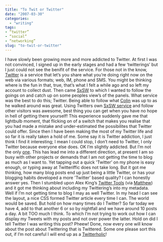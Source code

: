 ```yaml
---
title: "To Twit or Twitter"
date: "2007-03-30"
categories: 
  - "writing"
tags:
- “twitter”
- “social”
- “networking”
slug: "to-twit-or-twitter"
---
```


I have slowly been growing more and more addicted to Twitter. At first I was not convinced, I signed up in the early stages and had a few ‘twitterings’ but I just could not see the benifit of the service. For those not in the know, [Twitter][1] is a service that let’s you share what you’re doing right now on the web via various formats; web, IM, phone and SMS. You might be thinking where is the fun in that, true, that’s what I felt a while ago and so left my account to collect dust. Then came [SxSW][2] to which I wanted to follow the goings on and catch up on some peoples view’s of the panels. What service was the best to do this; Twitter. Being able to follow what [Colin][3] was up to as he walked around was great. Using Twitters own [SxSW service][4] and follow other visitors was awesome, best thing you can get when you have no hope in hell of getting there yourself! This experience suddenly gave me that lightbulb moment, that flicking on of a switch that makes you realise that you had made a mistake and under-estimated the possibilites that Twitter could offer. Since then I have been making the most of my Twitter life and so far it is really taken a hold of me. Some say it is Twitter addiction, I just think I find it interesting; I mean I could stop, I don’t need to Twitter, I only Twitter because everyone else does. OK I’m slightly addicted. But I’m not the only [one][5]. This has lead me into a different direction, at present I am so busy with other projects or demands that I am not getting the time to blog as much as I want to. Yet tapping out a quick 'Twitter’ on my phone is easy enough, or typing away at Twitteriffic does not take long. But it got me thinking, how many blog posts end up just being a little Twitter, or has your blogging habits developed a more 'Twitter’ based quality? I can honestly answer yes. Then I stumbled upon Alex King’s [Twitter Tools][6] (via [Matthew][7]) and it got me thinking about including my Twittering’s into my metadata. Well if I’m not getting time to blog I may as well Twitter. In my head I can see the layout, a nice CSS formed Twitter article every time I can. The world would be saved. But hold on how many times do I Twitter? So far today we have 4, add to that another 6 or so by nightfall and we have around 10 posts a day. A bit TOO much I think. To which I’m not trying to work out how I can display my Tweets with my posts and not over power the latter. Hold on did I tell Twitter I was writing this post? Pheew! Done, now every one will know about the post about Twittering that is Twittered. Some one please sort this out, if I’m not careful I will end up as a [Twitterholic][8]!

[1]:	https://twitter.com
[2]:	https://2007.sxsw.com/
[3]:	https://cdevroe.com/
[4]:	https://sxsw.twitter.com/
[5]:	https://wiphey.com/2007/03/22/the-twitter-jitters/
[6]:	https://alexking.org/projects/wordpress
[7]:	https://www.somefoolwitha.com/
[8]:	https://www.twitterholic.com/